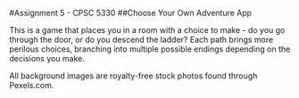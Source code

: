 #Assignment 5 - CPSC 5330
##Choose Your Own Adventure App

This is a game that places you in a room with a choice to make - do you go through the door, or do you descend the ladder? Each path brings more perilous choices, branching into multiple possible endings depending on the decisions you make.

All background images are royalty-free stock photos found through Pexels.com.

